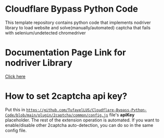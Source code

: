 # Cloudflare Bypass Python Code
This template repository contains python code that implements nodriver library to load website and solve(manually/automated) captcha that fails with selenium/undetected chromedriver

# Documentation Page Link for nodriver Library
<a href="https://ultrafunkamsterdam.github.io/nodriver/">Click here</a>

# How to set 2captcha api key?
Put this in
<code>https://github.com/TufayelLUS/Cloudflare-Bypass-Python-Code/blob/main/plugin/2captcha/common/config.js</code> file's <b>apiKey</b> placeholder. The rest of the extension operation is automated.
If you want to enable/disable other 2captcha auto-detection, you can do so in the same config file.
